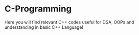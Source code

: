 # C-Programming
Here you will find relevant C++ codes useful for DSA, OOPs and understanding in basic C++ Language!
